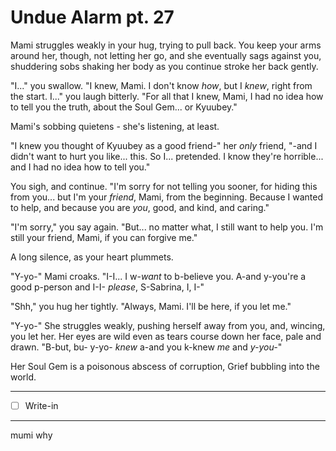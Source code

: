 # Undue Alarm pt. 27

Mami struggles weakly in your hug, trying to pull back. You keep your arms around her, though, not letting her go, and she eventually sags against you, shuddering sobs shaking her body as you continue stroke her back gently.

"I..." you swallow. "I knew, Mami. I don't know *how*, but I *knew*, right from the start. I..." you laugh bitterly. "For all that I knew, Mami, I had no idea how to tell you the truth, about the Soul Gem... or Kyuubey."

Mami's sobbing quietens - she's listening, at least.

"I knew you thought of Kyuubey as a good friend-" her *only* friend, "-and I didn't want to hurt you like... this. So I... pretended. I know they're horrible... and I had no idea how to tell you."

You sigh, and continue. "I'm sorry for not telling you sooner, for hiding this from you... but I'm your *friend*, Mami, from the beginning. Because I wanted to help, and because you are *you*, good, and kind, and caring."

"I'm sorry," you say again. "But... no matter what, I still want to help you. I'm still your friend, Mami, if you can forgive me."

A long silence, as your heart plummets.

"Y-yo-" Mami croaks. "I-I... I w-*want* to b-believe you. A-and y-you're a good p-person and I-I- *please*, S-Sabrina, I, I-"

"Shh," you hug her tightly. "Always, Mami. I'll be here, if you let me."

"Y-yo-" She struggles weakly, pushing herself away from you, and, wincing, you let her. Her eyes are wild even as tears course down her face, pale and drawn. "B-but, bu- y-yo- *knew* a-and you k-knew *me* and *y-you-*"

Her Soul Gem is a poisonous abscess of corruption, Grief bubbling into the world.

---

- [ ] Write-in

---

mumi why
